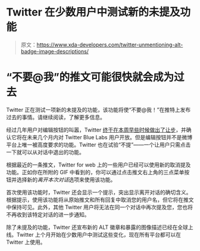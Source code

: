 # Twitter 在少数用户中测试新的未提及功能

> 原文：<https://www.xda-developers.com/twitter-unmentioning-alt-badge-image-descriptions/>

# “不要@我”的推文可能很快就会成为过去

Twitter 正在测试一项新的未提及的功能，该功能将使“不要@我！”在推特上发布过去的事情。请继续阅读，了解更多信息。

经过几年用户对编辑按钮的叫嚣，Twitter [终于在本周早些时候做出了让步](https://www.xda-developers.com/twitter-finally-edit-button/)，并确认它将在未来几个月内对 Twitter Blue Labs 用户开放。但是编辑按钮并不是微博平台上唯一被高度要求的功能。Twitter 也在试验“不提”——一个让用户只需点击一下就可以从对话中退出的功能。

根据最近的一条推文，Twitter for web 上的一些用户已经可以使用新的取消提及功能。正如你在所附的 GIF 中看到的，你可以通过点击推文右上角的三点菜单按钮并选择新的*离开本次对话*选项来使用该功能。

首次使用该功能时，Twitter 还会显示一个提示，突出显示离开对话的确切含义。根据提示，使用该功能将从原始推文和所有回复中取消您的用户名，但它将在推文中保持可见。此外，其他 Twitter 用户将无法在同一个对话中再次提及您，您也将不再收到该特定对话的进一步通知。

除了未提及的功能，Twitter 还宣布新的 ALT 徽章和暴露的图像描述已经在全球上线。Twitter 上个月开始在少数用户中测试这些变化，现在所有平台都可以在 Twitter 上使用。